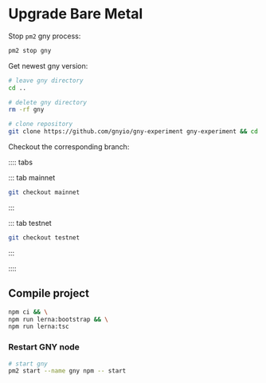 # Upgrade Bare Metal

Stop `pm2` gny process:

```bash
pm2 stop gny
```

Get newest gny version:

```bash
# leave gny directory
cd ..

# delete gny directory
rm -rf gny

# clone repository
git clone https://github.com/gnyio/gny-experiment gny-experiment && cd $_
```

Checkout the corresponding branch:

:::: tabs

::: tab mainnet

```bash
git checkout mainnet
```

:::

::: tab testnet

```bash
git checkout testnet
```

:::

::::

## Compile project

```bash
npm ci && \
npm run lerna:bootstrap && \
npm run lerna:tsc
```

### Restart GNY node

```bash
# start gny
pm2 start --name gny npm -- start
```
